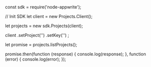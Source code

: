 const sdk = require('node-appwrite');

// Init SDK
let client = new Projects.Client();

let projects = new sdk.Projects(client);

client
    .setProject('')
    .setKey('')
;

let promise = projects.listProjects();

promise.then(function (response) {
    console.log(response);
}, function (error) {
    console.log(error);
});